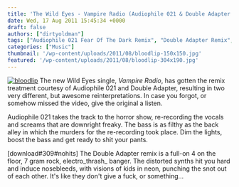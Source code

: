 ```yaml
---
title: 'The Wild Eyes - Vampire Radio (Audiophile 021 & Double Adapter Remixes!)'
date: Wed, 17 Aug 2011 15:45:34 +0000
draft: false
authors: ["dirtyoldman"]
tags: ["Audiophile 021 Fear Of The Dark Remix", "Double Adapter Remix", "The Wild Eyes", "Vampire Radio"]
categories: ["Music"]
thumbnail: '/wp-content/uploads/2011/08/bloodlip-150x150.jpg'
featured: '/wp-content/uploads/2011/08/bloodlip-304x190.jpg'
---
```


[![](/wp-content/uploads/2011/08/bloodlip.jpg "bloodlip")](/2011/08/17/the-wild-eyes-vampire-radio-audiophile-021-double-adapter-remixes/bloodlip/) The new Wild Eyes single, _Vampire Radio_, has gotten the remix treatment courtesy of Audiophile 021 and Double Adapter, resulting in two very different, but awesome reinterpretations. In case you forgot, or somehow missed the video, give the original a listen.

Audiophile 021 takes the track to the horror show, re-recording the vocals and screams that are downright freaky. The bass is as filthy as the back alley in which the murders for the re-recording took place. Dim the lights, boost the bass and get ready to shit your pants.

\[download#309#nohits\]   The Double Adapter remix is a full-on 4 on the floor, 7 gram rock, electro_thrash_ banger. The distorted synths hit you hard and induce nosebleeds, with visions of kids in neon, punching the snot out of each other. It's like they don't give a fuck, or something...

